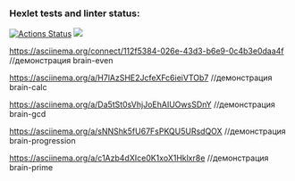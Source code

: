 ### Hexlet tests and linter status:
[![Actions Status](https://github.com/Maksim-Inozemtsev/frontend-project-44/workflows/hexlet-check/badge.svg)](https://github.com/Maksim-Inozemtsev/frontend-project-44/actions)
<a href="https://codeclimate.com/github/Maksim-Inozemtsev/frontend-project-44/maintainability"><img src="https://api.codeclimate.com/v1/badges/198b7428bd910c0f67fb/maintainability" /></a>

https://asciinema.org/connect/112f5384-026e-43d3-b6e9-0c4b3e0daa4f //демонстрация brain-even

https://asciinema.org/a/H7lAzSHE2JcfeXFc6ieiVTOb7 //демонстрация brain-calc

https://asciinema.org/a/Da5tSt0sVhjJoEhAIUOwsSDnY //демонстрация brain-gcd

https://asciinema.org/a/sNNShk5fU67FsPKQU5URsdQOX //демонстрация brain-progression

https://asciinema.org/a/c1Azb4dXIce0K1xoX1Hklxr8e //демонстрация brain-prime

